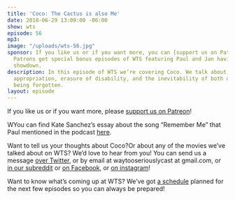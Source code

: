 ```yaml
---
title: 'Coco: The Cactus is also Me'
date: 2018-06-29 13:09:00 -06:00
show: wts
episode: 56
mp3: 
image: "/uploads/wts-56.jpg"
sponsor: If you like us or if you want more, you can [support us on Patreon](https://www.patreon.com/clockworkscast)!
  Patrons get special bonus episodes of WTS featuring Paul and Jan having a trivia
  showdown.
description: In this episode of WTS we’re covering Coco. We talk about bilingualism,
  appropriation, erasure of disability, and the inevitability of both death and of
  being forgotten.
layout: episode
---
```


If you like us or if you want more, please [support us on Patreon](https://www.patreon.com/clockworkscast)!

WYou can find Kate Sanchez’s essay about the song “Remember Me” that Paul mentioned in the podcast [here](https://butwhythopodcast.com/2018/06/07/remember-me-is-more-than-just-another-pixar-song/).

Want to tell us your thoughts about Coco?Or about any of the movies we’ve talked about on WTS? We’d love to hear from you! You can send us a message [over Twitter](http://www.twitter.com/wtscast), or by email at waytooseriouslycast at gmail.com, or [in our subreddit](https://www.reddit.com/r/Goodstuff_fm/) or [on Facebook](http://www.facebook.com/wtscast), or [on instagram](https://www.instagram.com/waytooseriously/)!

Want to know what’s coming up at WTS? We’ve got [a schedule](https://docs.google.com/document/d/1f6fvTgbzQOCUD_potL6mWClmSC3D2cOBgKz36OwSC68) planned for the next few episodes so you can always be prepared!
